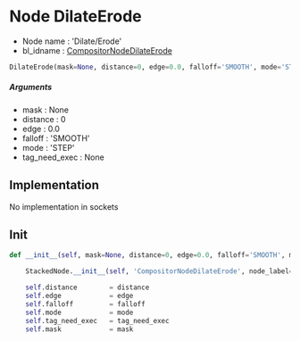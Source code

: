# Node DilateErode

- Node name : 'Dilate/Erode'
- bl_idname : [CompositorNodeDilateErode](https://docs.blender.org/api/current/bpy.types.{bl_idname}.html)


``` python
DilateErode(mask=None, distance=0, edge=0.0, falloff='SMOOTH', mode='STEP', tag_need_exec=None, node_label=None, node_color=None)
```
##### Arguments

- mask : None
- distance : 0
- edge : 0.0
- falloff : 'SMOOTH'
- mode : 'STEP'
- tag_need_exec : None

## Implementation

No implementation in sockets

## Init

``` python
def __init__(self, mask=None, distance=0, edge=0.0, falloff='SMOOTH', mode='STEP', tag_need_exec=None, node_label=None, node_color=None):

    StackedNode.__init__(self, 'CompositorNodeDilateErode', node_label=node_label, node_color=node_color)

    self.distance        = distance
    self.edge            = edge
    self.falloff         = falloff
    self.mode            = mode
    self.tag_need_exec   = tag_need_exec
    self.mask            = mask
```

